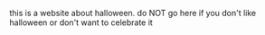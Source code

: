 this is a website about halloween. do NOT go here if you don't like halloween or don't want to celebrate it
